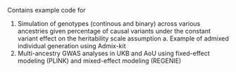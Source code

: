 Contains example code for
1. Simulation of genotypes (continous and binary) across various ancestries given percentage of causal variants under the constant variant effect on the heritability scale assumption
   a. Example of admixed individual generation using Admix-kit
3. Multi-ancestry GWAS analyses in UKB and AoU using fixed-effect modeling (PLINK) and mixed-effect modeling (REGENIE)
